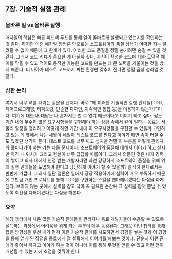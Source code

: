 ## 7장. 기술적 실행 관례

### 올바른 일 vs 올바른 실행
애자일의 핵심은 빠른 피드백 루프를 통해 일이 올바르게 실행되고 있는지를 확인하는 것 같다.
하지만 이런 애자일 방법론 만으로는 소프트웨어의 품질 상태가 어떠한 지는 알려줄 수 없기 때문에 그 한계가 있다.
이러한 코드 품질을 정말 숨기려면 숨길 수 있을 것 같다. 
그래서 코드 리뷰가 중요한 게 아닐까 싶다. 
자신이 작성한 코드에 대한 도덕적 헤이를 막을 수 있고 적어도 동작만 가능한 코드를 만드는 데 큰 노력을 기울이는 것을 방지 해준다.
더 나아가 테스트 코드까지 짜는 환경만 갖추어 진다면 정말 금상 첨화일 것 같다.

### 상환 논리
여기서 너무 뼈를 때리는 질문을 던지다.
바로 "왜 이러한 기술적인 실행 관례들(TDD, 페어프로그래밍, 리펙토링, 단순한 디자인, 지속적인 통합 등)을 이용하지 않는가?"이다.
여기에 대한 내 대답은 나 혼자서는 할 수 없기 때문이다고 이야기 하고 싶다.
짧은 기간 내에 무수히 많은 요구사항들을 구현해야 하는 상황 속에서 같이 일하는 동료는 서둘러 일정을 정리하고 어떻게 하면 기간 내에 이 요구사항들을 구현할 수 있을까 고민하고 있는 데 옆에서 나는 세월아 네월아 테스트 코드를 짠다고 이야기 하면 속이 터질 수도 있겠단 생각이 든다.
테스트 코드를 너무 짜고 싶지만 정말 이 부분을 어떻게 관리자와 풀어나가야 하는 가는 다른 문제이다. 
소프트웨어의 품질에 대해서 이야기 하고 싶지만 아직 내 위치가 그리고 현실이 너무 답답할 따름이다.
그래서 의문인 것은 내가 경력이 쌓이고 회사 내에서 인정 받는 개발자라면 과연 당당하게 소프트웨어 품질을 위해 위의 실행 관례들을 도입해야 한다고 당당하게 이야기 할 수 있을까?
솔직히 현재로서는 반반에 가깝다. 
그래서 일단 결론은 일에서 당장 적용하기에 실력이 매우 부족하기 때문에 그만큼 개인 프로젝트를 통해 TDD를 구현하는 스킬을 연마해야겠다는 다짐을 하게 된다.
보이지 않는 곳에서 실력을 갈고 닦아 꼭 필요한 순간에 그 실력을 맘껏 뽐낼 수 있도록 최선을 다해야겠다는 다짐을 해본다.

### 요약
해당 챕터에서 나온 많은 기술적 관례들을 관리자나 동료 개발자들이 수용할 수 있도록 설득하는 과정에서 어려움을 겪게 되는 부분이 매우 동감된다.
그래도 이번 챕터를 통해 잡은 방향성은 우선 내가 먼저 이런 기술적 관례를 시도하면서 경험을 쌓는 것과 이 경험을 통해 얻게 된 장점을 동료에게 잘 설득해서 이야기를 해보는 것이다.
단순히 이런 관례가 좋아서 하자고 이야기 하는 것이 아니라 이를 통해 무엇을 얻을 수 있고 어떤 점이 개선될 수 있는 지에 초점을 맞줘야 한다.